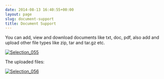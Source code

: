 ```yaml
---
date: 2014-08-13 16:40:55+00:00
layout: page
slug: document-support
title: Document Support
---
```


You can add, view and download documents like txt, doc, pdf, also add and upload other file types like zip, tar and tar.gz etc.



[![Selection_055](http://docs.rtcamp.com/wp-content/uploads/2014/08/Selection_055.png)](http://docs.rtcamp.com/wp-content/uploads/2014/08/Selection_055.png)

The uploaded files:

[![Selection_056](http://docs.rtcamp.com/wp-content/uploads/2014/08/Selection_056.png)](http://docs.rtcamp.com/wp-content/uploads/2014/08/Selection_056.png)
